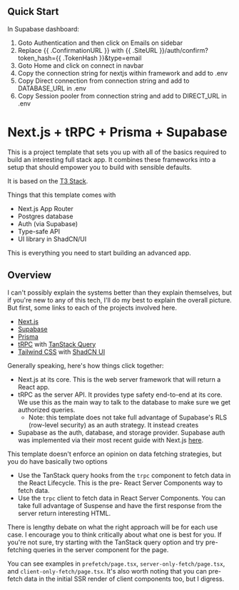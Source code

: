 ## Quick Start

In Supabase dashboard:

1. Goto Authentication and then click on Emails on sidebar
2. Replace {{ .ConfirmationURL }} with {{ .SiteURL }}/auth/confirm?token_hash={{ .TokenHash }}&type=email
3. Goto Home and click on connect in navbar
4. Copy the connection string for nextjs within framework and add to .env
5. Copy Direct connection from connection string and add to DATABASE_URL in .env
6. Copy Session pooler from connection string and add to DIRECT_URL in .env

# Next.js + tRPC + Prisma + Supabase

This is a project template that sets you up with all of the basics required to build an interesting full stack app. It combines these frameworks into a setup that should empower you to build with sensible defaults.

It is based on the [T3 Stack](https://create.t3.gg/).

Things that this template comes with

- Next.js App Router
- Postgres database
- Auth (via Supabase)
- Type-safe API
- UI library in ShadCN/UI

This is everything you need to start building an advanced app.

## Overview

I can't possibly explain the systems better than they explain themselves, but if you're new to any of this tech, I'll do my best to explain the overall picture. But first, some links to each of the projects involved here.

- [Next.js](https://nextjs.org)
- [Supabase](https://supabase.com/docs)
- [Prisma](https://prisma.io)
- [tRPC](https://trpc.io) with [TanStack Query](https://tanstack.com/query/latest)
- [Tailwind CSS](https://tailwindcss.com) with [ShadCN UI](https://ui.shadcn.com/)

Generally speaking, here's how things click together:

- Next.js at its core. This is the web server framework that will return a React app.
- tRPC as the server API. It provides type safety end-to-end at its core. We use this as the main way to talk to the database to make sure we get authorized queries.
  - Note: this template does not take full advantage of Supabase's RLS (row-level security) as an auth strategy. It instead creates
- Supabase as the auth, database, and storage provider. Supabase auth was implemented via their most recent guide with Next.js [here](https://supabase.com/docs/guides/auth/server-side/nextjs?queryGroups=router&router=app).

This template doesn't enforce an opinion on data fetching strategies, but you do have basically two options

- Use the TanStack query hooks from the `trpc` component to fetch data in the React Lifecycle. This is the pre- React Server Components way to fetch data.
- Use the `trpc` client to fetch data in React Server Components. You can take full advantage of Suspense and have the first response from the server return interesting HTML.

There is lengthy debate on what the right approach will be for each use case. I encourage you to think critically about what one is best for you. If you're not sure, try starting with the TanStack query option and try pre-fetching queries in the server component for the page.

You can see examples in `prefetch/page.tsx`, `server-only-fetch/page.tsx`, and `client-only-fetch/page.tsx`. It's also worth noting that you can pre-fetch data in the initial SSR render of client components too, but I digress.
